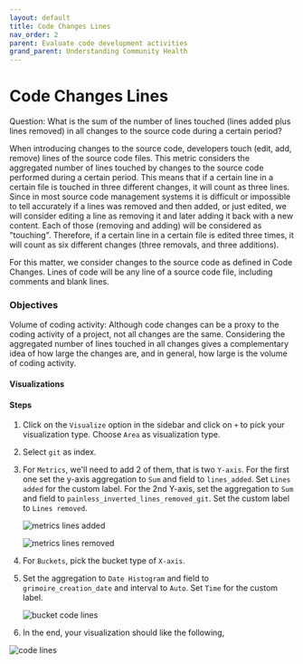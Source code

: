 ```yaml
---
layout: default
title: Code Changes Lines
nav_order: 2
parent: Evaluate code development activities
grand_parent: Understanding Community Health
---
```


# Code Changes Lines
Question: What is the sum of the number of lines touched (lines added plus lines
removed) in all changes to the source code during a certain period?

When introducing changes to the source code, developers touch (edit, add,
remove) lines of the source code files. This metric considers the aggregated
number of lines touched by changes to the source code performed during a certain
period. This means that if a certain line in a certain file is touched in three
different changes, it will count as three lines. Since in most source code
management systems it is difficult or impossible to tell accurately if a lines
was removed and then added, or just edited, we will consider editing a line as
removing it and later adding it back with a new content. Each of those (removing
and adding) will be considered as "touching". Therefore, if a certain line in a
certain file is edited three times, it will count as six different changes
(three removals, and three additions).  

For this matter, we consider changes to the source code as defined in Code
Changes. Lines of code will be any line of a source code file, including
comments and blank lines.

### Objectives
Volume of coding activity: Although code changes can be a proxy to the coding
activity of a project, not all changes are the same. Considering the aggregated
number of lines touched in all changes gives a complementary idea of how large
the changes are, and in general, how large is the volume of coding activity.

#### Visualizations

#### Steps

1. Click on the `Visualize` option in the sidebar and click on `+` to pick your
   visualization type. Choose `Area` as visualization type.

2. Select `git` as index.

3. For `Metrics`, we'll need to add 2 of them, that is two `Y-axis`. For the
   first one set the y-axis aggregation to `Sum` and field to `lines_added`. Set
   `Lines added` for the custom label. For the 2nd Y-axis, set the aggregation
   to `Sum` and field to `painless_inverted_lines_removed_git`. Set the custom
   label to `Lines removed`.

   ![metrics lines added](../assets/metrics_code_lines_1.png)

   ![metrics lines removed](../assets/metrics_lines_removed.png)

4. For `Buckets`, pick the bucket type of `X-axis`.

5. Set the aggregation to `Date Histogram` and field to `grimoire_creation_date`
   and interval to `Auto`. Set `Time` for the custom label.

   ![bucket code lines](../assets/bucket_code_lines.png)

6. In the end, your visualization should like the following,

![code lines](../assets/code_lines.png)